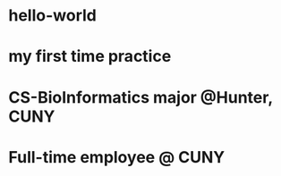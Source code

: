 # hello-world
# my first time practice
# CS-BioInformatics major @Hunter, CUNY
# Full-time employee @ CUNY
